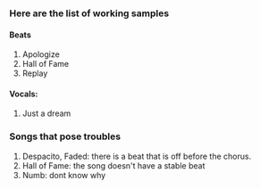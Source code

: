 
### Here are the list of working samples

#### Beats
1. Apologize
2. Hall of Fame
3. Replay


#### Vocals:
1. Just a dream


### Songs that pose troubles
1. Despacito, Faded: there is a beat that is off before the chorus.
2. Hall of Fame: the song doesn't have a stable beat
3. Numb: dont know why